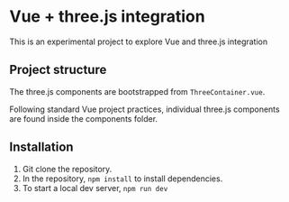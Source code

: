 # Vue + three.js integration

This is an experimental project to explore Vue and three.js integration

## Project structure

The three.js components are bootstrapped from `ThreeContainer.vue`.

Following standard Vue project practices, individual three.js components are found inside the components folder.

## Installation

1. Git clone the repository.
2. In the repository, `npm install` to install dependencies.
3. To start a local dev server, `npm run dev`
